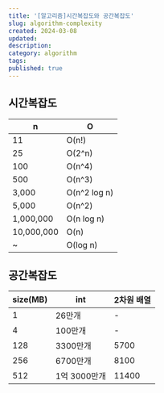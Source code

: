 ```yaml
---
title: '[알고리즘]시간복잡도와 공간복잡도'
slug: algorithm-complexity
created: 2024-03-08
updated:
description:
category: algorithm
tags:
published: true
---
```


## 시간복잡도

| n          | O            |
| ---------- | ------------ |
| 11         | O(n!)        |
| 25         | O(2^n)       |
| 100        | O(n^4)       |
| 500        | O(n^3)       |
| 3,000      | O(n^2 log n) |
| 5,000      | O(n^2)       |
| 1,000,000  | O(n log n)   |
| 10,000,000 | O(n)         |
| ~          | O(log n)     |

## 공간복잡도

| size(MB) | int          | 2차원 배열 |
| -------- | ------------ | ---------- |
| 1        | 26만개       | -          |
| 4        | 100만개      | -          |
| 128      | 3300만개     | 5700       |
| 256      | 6700만개     | 8100       |
| 512      | 1억 3000만개 | 11400      |
